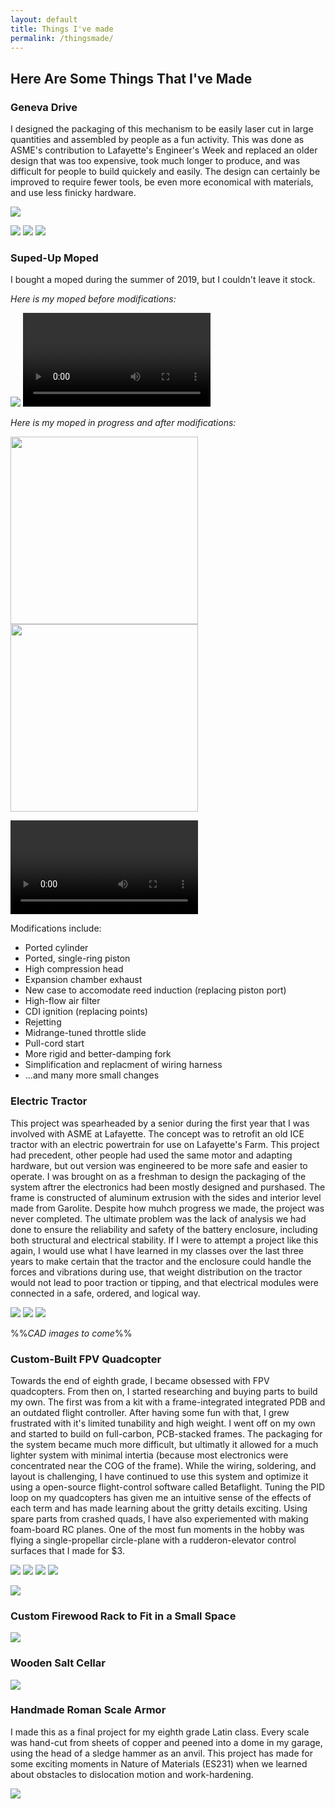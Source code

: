 ```yaml
---
layout: default
title: Things I've made
permalink: /thingsmade/
---
```

## Here Are Some Things That I've Made

### Geneva Drive

I designed the packaging of this mechanism to be easily laser cut in large quantities and assembled by people as a fun activity. This was done as ASME's contribution to Lafayette's Engineer's Week and replaced an older design that was too expensive, took much longer to produce, and was difficult for people to build quickely and easily. The design can certainly be improved to require fewer tools, be even more economical with materials, and use less finicky hardware.

<img style="max-width: 500px; height: auto; " src="https://r3dotstone.github.io/portfolio/media/genevaIso.png" >

<img style="max-width: 200px; height: auto; " src="https://r3dotstone.github.io/portfolio/media/genevaFront.png" /> <img style="max-width: 200px; height: auto; " src="https://r3dotstone.github.io/portfolio/media/genevaSec1.png" /> <img style="max-width: 200px; height: auto; " src="https://r3dotstone.github.io/portfolio/media/genevaSec2.png" />

### Suped-Up Moped

I bought a moped during the summer of 2019, but I couldn't leave it stock.

_Here is my moped before modifications:_

<img style="max-width: 500px; height: auto; " src="https://r3dotstone.github.io/portfolio/media/Moped/mopedBefore.jpg" > 

<video style="max-height: 300px; width: auto;" controls >
    <source src="https://r3dotstone.github.io/portfolio/media/Moped/mopedBefore_CUT.mp4" type="video/mp4">
    Your browser does not support the video tag.
</video>

_Here is my moped in progress and after modifications:_

<img style="max-width: auto; height: 300px; " src="https://r3dotstone.github.io/portfolio/media/Moped/mopedMotor1.jpg" /> <img style="max-width: auto; height: 300px; " src="https://r3dotstone.github.io/portfolio/media/Moped/mopedMods1.jpg" /> 

<video style="max-height: 300px; width: auto;" controls>
    <source src="https://r3dotstone.github.io/portfolio/media/Moped/mopedAfter.mp4" type="video/mp4">
    Your browser does not support the video tag. 
</video> 

Modifications include:
- Ported cylinder
- Ported, single-ring piston
- High compression head
- Expansion chamber exhaust
- New case to accomodate reed induction (replacing piston port)
- High-flow air filter
- CDI ignition (replacing points)
- Rejetting
- Midrange-tuned throttle slide
- Pull-cord start
- More rigid and better-damping fork
- Simplification and replacment of wiring harness
- ...and many more small changes

### Electric Tractor

This project was spearheaded by a senior during the first year that I was involved with ASME at Lafayette. The concept was to retrofit an old ICE tractor with an electric powertrain for use on Lafayette's Farm. This project had precedent, other people had used the same motor and adapting hardware, but out version was engineered to be more safe and easier to operate. I was brought on as a freshman to design the packaging of the system aftrer the electronics had been mostly designed and purshased. The frame is constructed of aluminum extrusion with the sides and interior level made from Garolite. Despite how muhch progress we made, the project was never completed. The ultimate problem was the lack of analysis we had done to ensure the reliability and safety of the battery enclosure, including both structural and electrical stability. If I were to attempt a project like this again, I would use what I have learned in my classes over the last three years to make certain that the tractor and the enclosure could handle the forces and vibrations during use, that weight distribution on the tractor would not lead to poor traction or tipping, and that electrical modules were connected in a safe, ordered, and logical way.

<img style="max-width: 500px; height: auto; " src="https://r3dotstone.github.io/portfolio/media/Tractor/tractor1.jpg" /> <img style="max-width: 500px; height: auto; " src="https://r3dotstone.github.io/portfolio/media/Tractor/tractorBox1.jpg" /> <img style="max-width: 500px; height: auto; " src="https://r3dotstone.github.io/portfolio/media/Tractor/tractorCockpit2.jpg" />

%%_CAD images to come_%%

### Custom-Built FPV Quadcopter

Towards the end of eighth grade, I became obsessed with FPV quadcopters. From then on, I started researching and buying parts to build my own. The first was from a kit with a frame-integrated integrated PDB and an outdated flight controller. After having some fun with that, I grew frustrated with it's limited tunability and high weight. I went off on my own and started to build on full-carbon, PCB-stacked frames. The packaging for the system became much more difficult, but ultimatly it allowed for a much lighter system with minimal intertia (because most electronics were concentrated near the COG of the frame). While the wiring, soldering, and layout is challenging, I have continued to use this system and optimize it using a open-source flight-control software called Betaflight. Tuning the PID loop on my quadcopters has given me an intuitive sense of the effects of each term and has made learning about the gritty details exciting. Using spare parts from crashed quads, I have also experiemented with making foam-board RC planes. One of the most fun moments in the hobby was flying a single-propellar circle-plane with a rudderon-elevator control surfaces that I made for $3.

<img style="max-width: 200px; height: auto; " src="https://r3dotstone.github.io/portfolio/media/Drone/drone.jpg" /> <img style="max-width: 200px; height: auto; " src="https://r3dotstone.github.io/portfolio/media/Drone/drone2.jpg" /> <img style="max-width: 200px; height: auto; " src="https://r3dotstone.github.io/portfolio/media/Drone/drone_top.jpg" /> <img style="max-width: 200px; height: auto; " src="https://r3dotstone.github.io/portfolio/media/Drone/drone_side.jpg" />

<img style="max-width: 500px; height: auto; " src="https://r3dotstone.github.io/portfolio/media/Drone/plane.jpg" >

### Custom Firewood Rack to Fit in a Small Space

<img style="max-width: 500px; height: auto; " src="https://r3dotstone.github.io/portfolio/media/rack.jpg" >

### Wooden Salt Cellar

<img style="max-width: 500px; height: auto; " src="https://r3dotstone.github.io/portfolio/media/box.jpg" >

### Handmade Roman Scale Armor

I made this as a final project for my eighth grade Latin class. Every scale was hand-cut from sheets of copper and peened into a dome in my garage, using the head of a sledge hammer as an anvil. This project has made for some exciting moments in Nature of Materials (ES231) when we learned about obstacles to dislocation motion and work-hardening.

<img style="max-width: 500px; height: auto; " src="https://r3dotstone.github.io/portfolio/media/armor.jpg" >